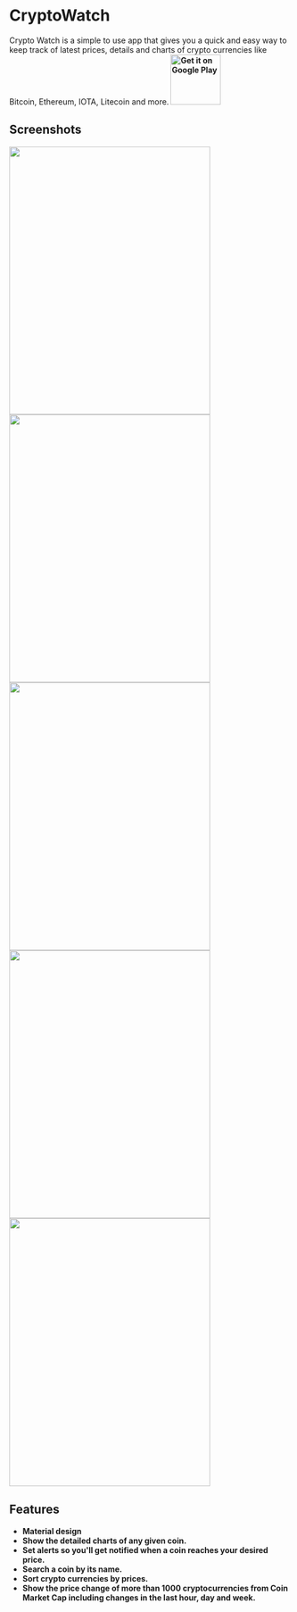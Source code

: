 # CryptoWatch
Crypto Watch is a simple to use app that gives you a quick and easy way to keep track of latest prices, details and charts of crypto currencies like Bitcoin, Ethereum, IOTA, Litecoin and more.<b>
<a href='https://play.google.com/store/apps/details?id=io.github.rajdeep1008.cryptofolio'><img alt='Get it on Google Play' src='https://play.google.com/intl/en_us/badges/images/generic/en_badge_web_generic.png' height=90px/></a>

## Screenshots
<img src="https://github.com/rajdeep1008/CryptoWatch/blob/master/graphics/art1.png" width="360" height="480">
<img src="https://github.com/rajdeep1008/CryptoWatch/blob/master/graphics/art2.png" width="360" height="480">
<img src="https://github.com/rajdeep1008/CryptoWatch/blob/master/graphics/art3.png" width="360" height="480">
<img src="https://github.com/rajdeep1008/CryptoWatch/blob/master/graphics/art4.png" width="360" height="480">
<img src="https://github.com/rajdeep1008/CryptoWatch/blob/master/graphics/art5.png" width="360" height="480">

## Features
- Material design
- Show the detailed charts of any given coin.
- Set alerts so you'll get notified when a coin reaches your desired price.
- Search a coin by its name.
- Sort crypto currencies by prices.
- Show the price change of more than 1000 cryptocurrencies from Coin Market Cap including changes in the last hour, day and week.
